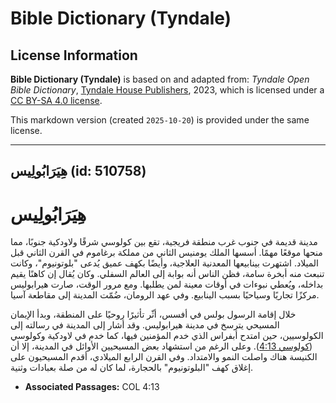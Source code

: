# Bible Dictionary (Tyndale)

## License Information

**Bible Dictionary (Tyndale)** is based on and adapted from: _Tyndale Open Bible Dictionary_, [Tyndale House Publishers](https://tyndaleopenresources.com/), 2023, which is licensed under a [CC BY-SA 4.0 license](https://creativecommons.org/licenses/by-sa/4.0/legalcode.en).

This markdown version (created `2025-10-20`) is provided under the same license.



--------------------------------

## هِيَرَابُولِيس (id: 510758)

هِيَرَابُولِيس
==============

مدينة قديمة في جنوب غرب منطقة فريجية، تقع بين كولوسي شرقًا ولاودكية جنوبًا، مما منحها موقعًا مهمًا. أسسها الملك يومنيس الثاني من مملكة برغاموم في القرن الثاني قبل الميلاد. اشتهرت بينابيعها المعدنية العلاجية، وأيضًا بكهف عميق يُدعى "بلوتونيوم"، وكانت تنبعث منه أبخرة سامة، فظن الناس أنه بوابة إلى العالم السفلي. وكان يُقال إن كاهنًا يقيم بداخله، ويُعطي نبوءات في أوقات معينة لمن يطلبها. ومع مرور الوقت، صارت هيرابوليس مركزًا تجاريًا وسياحيًا بسبب الينابيع. وفي عهد الرومان، ضُمّت المدينة إلى مقاطعة آسيا.

خلال إقامة الرسول بولس في أفسس، أثّر تأثيرًا روحيًا على المنطقة، وبدأ الإيمان المسيحي يترسخ في مدينة هيرابوليس. وقد أشار إلى المدينة في رسالته إلى الكولوسيين، حين امتدح أبفراس الذي خدم المؤمنين فيها، كما خدم في لاودكية وكولوسي ([كولوسي 4:13](https://ref.ly/Col4:13)). وعلى الرغم من استشهاد بعض المسيحيين الأوائل في المدينة، إلا أن الكنيسة هناك واصلت النمو والامتداد. وفي القرن الرابع الميلادي، أقدم المسيحيون على إغلاق كهف "البلوتونيوم" بالحجارة، لما كان له من صلة بعبادات وثنية.

* **Associated Passages:** COL 4:13

